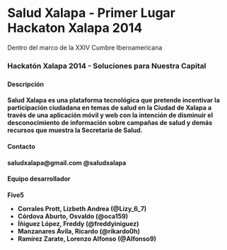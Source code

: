 Salud Xalapa - Primer Lugar Hackaton Xalapa 2014
===============
Dentro del marco de la XXIV Cumbre Iberoamericana
<h3>Hackatón Xalapa 2014 - Soluciones para Nuestra Capital<h3/>

<h4>Descripción<h4/>
Salud Xalapa es una plataforma tecnológica que pretende incentivar la participación ciudadana en temas de salud en la Ciudad de Xalapa a través de una aplicación móvil y web con la intención de disminuir el desconocimiento de información sobre campañas de salud y demás recursos que muestra la Secretaria de Salud. 

<h4>Contacto<h4/>
saludxalapa@gmail.com
@saludxalapa

<h4>Equipo desarrollador<h4/>
Five5

<UL type = disk >
	<LI>Corrales Prott, Lizbeth Andrea (@Lizy_6_7)
	<LI>Córdova Aburto, Osvaldo (@oca159)
	<LI>Íñiguez López, Freddy (@freddyiniguez)
	<LI>Manzanares Ávila, Ricardo (@rikardo0h)
	<LI>Ramírez Zarate, Lorenzo Alfonso (@Alfonso9)
</UL>

